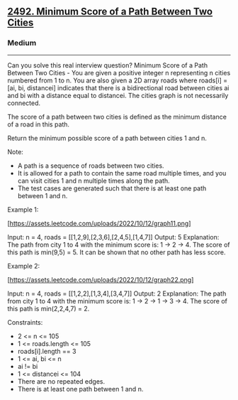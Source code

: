 <h2><a href="https://leetcode.com/problems/minimum-score-of-a-path-between-two-cities/">2492. Minimum Score of a Path Between Two Cities</a></h2><h3>Medium</h3><hr>Can you solve this real interview question? Minimum Score of a Path Between Two Cities - You are given a positive integer n representing n cities numbered from 1 to n. You are also given a 2D array roads where roads[i] = [ai, bi, distancei] indicates that there is a bidirectional road between cities ai and bi with a distance equal to distancei. The cities graph is not necessarily connected.

The score of a path between two cities is defined as the minimum distance of a road in this path.

Return the minimum possible score of a path between cities 1 and n.

Note:

- A path is a sequence of roads between two cities.
- It is allowed for a path to contain the same road multiple times, and you can visit cities 1 and n multiple times along the path.
- The test cases are generated such that there is at least one path between 1 and n.

Example 1:

[https://assets.leetcode.com/uploads/2022/10/12/graph11.png]

Input: n = 4, roads = [[1,2,9],[2,3,6],[2,4,5],[1,4,7]]
Output: 5
Explanation: The path from city 1 to 4 with the minimum score is: 1 -> 2 -> 4. The score of this path is min(9,5) = 5.
It can be shown that no other path has less score.

Example 2:

[https://assets.leetcode.com/uploads/2022/10/12/graph22.png]

Input: n = 4, roads = [[1,2,2],[1,3,4],[3,4,7]]
Output: 2
Explanation: The path from city 1 to 4 with the minimum score is: 1 -> 2 -> 1 -> 3 -> 4. The score of this path is min(2,2,4,7) = 2.

Constraints:

- 2 <= n <= 105
- 1 <= roads.length <= 105
- roads[i].length == 3
- 1 <= ai, bi <= n
- ai != bi
- 1 <= distancei <= 104
- There are no repeated edges.
- There is at least one path between 1 and n.
